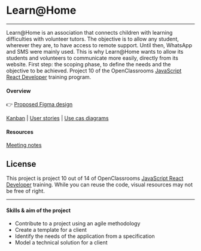 # Learn@Home

---

Learn@Home is an association that connects children with learning difficulties with volunteer tutors.
The objective is to allow any student, wherever they are, to have access to remote support.
Until then, WhatsApp and SMS were mainly used. This is why Learn@Home wants to allow its students and volunteers to communicate more easily, directly from its website.
First step: the scoping phase, to define the needs and the objective to be achieved.
Project 10 of the OpenClassrooms [JavaScript React Developer](https://openclassrooms.com/fr/paths/516-developpeur-dapplication-javascript-react) training program.

#### Overview

👉 [Proposed Figma design](https://www.figma.com/file/4PPk44il3Hb7ijcoaG2CZp/Learn%40Home?node-id=0%3A1)

[Kanban](https://trello.com/b/4Ezve4vx/kanban-learnhome) |
[User stories](user_stories.pdf) |
[Use cas diagrams](use_case_diagrams.pdf)

#### Resources

[Meeting notes](https://s3-eu-west-1.amazonaws.com/course.oc-static.com/projects/Front-End+V2/P8+-+Gestion+de+projet/Notes+-+Re%CC%81union+Learn%40Home.pdf)

## License

This project is project 10 out of 14 of OpenClassrooms [JavaScript React Developer](https://openclassrooms.com/fr/paths/516-developpeur-dapplication-javascript-react) training. While you can reuse the code, visual resources may not be free of right.

---

#### Skills & aim of the project

- Contribute to a project using an agile methodology
- Create a template for a client
- Identify the needs of the application from a specification
- Model a technical solution for a client
